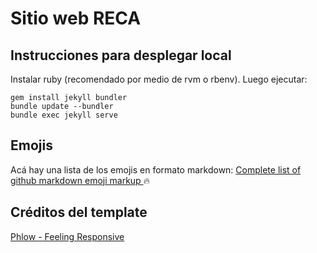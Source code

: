 # Sitio web RECA

## Instrucciones para desplegar local

Instalar ruby (recomendado por medio de rvm o rbenv). Luego ejecutar:

```
gem install jekyll bundler
bundle update --bundler
bundle exec jekyll serve
```

## Emojis

Acá hay una lista de los emojis en formato markdown: [Complete list of github markdown emoji markup ](https://gist.github.com/rxaviers/7360908) :fire:

## Créditos del template

[Phlow - Feeling Responsive](https://github.com/Phlow/feeling-responsive)